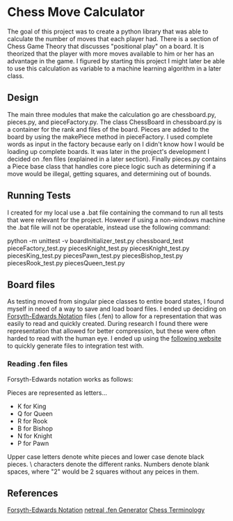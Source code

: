 # Chess Move Calculator
The goal of this project was to create a python library that was able to
calculate the number of moves that each player had. There is a section of
Chess Game Theory that discusses "positional play" on a board. It is theorized 
that the player with more moves available to him or her has an advantage in the
game. I figured by starting this project I might later be able to use this
calculation as variable to a machine learning algorithm in a later class. 

## Design
The main three modules that make the calculation go are chessboard.py, pieces.py,
and pieceFactory.py. The class ChessBoard in chessboard.py is a container for the 
rank and files of the board. Pieces are added to the board by using the makePiece
method in pieceFactory. I used complete words as input in the factory because early
on I didn't know how I would be loading up complete boards. It was later in the
project's development I decided on .fen files (explained in a later section).
Finally pieces.py contains a Piece base class that handles core piece logic such as
determining if a move would be illegal, getting squares, and determining out of bounds.

## Running Tests
I created for my local use a .bat file containing the command to run all tests
that were relevant for the project. However if using a non-windows machine the
.bat file will not be operatable, instead use the following command:

python -m unittest -v boardInitializer_test.py chessboard_test pieceFactory_test.py piecesKnight_test.py piecesKnight_test.py piecesKing_test.py piecesPawn_test.py piecesBishop_test.py piecesRook_test.py piecesQueen_test.py


## Board files
As testing moved from singular piece classes to entire board states, I found myself
in need of a way to save and load board files. I ended up deciding on 
[Forsyth-Edwards Notation](https://en.wikipedia.org/wiki/Forsyth%E2%80%93Edwards_Notation)
files (.fen) to allow for a representation that was easily to read and quickly created.
During research I found there were representation that allowed for better compression,
but these were often harded to read with the human eye. I ended up using the
[following website](http://www.netreal.de/Forsyth-Edwards-Notation/index.php?) to quickly
generate files to integration test with.

### Reading .fen files
Forsyth-Edwards notation works as follows: 

Pieces are represented as letters...
+ K for King
+ Q for Queen
+ R for Rook
+ B for Bishop
+ N for Knight
+ P for Pawn

Upper case letters denote white pieces and lower case denote black pieces. \\ characters
denote the different ranks. Numbers denote blank spaces, where "2" would be 2 squares without
any peices in them.

## References
[Forsyth-Edwards Notation](https://en.wikipedia.org/wiki/Forsyth%E2%80%93Edwards_Notation)
[netreal .fen Generator](http://www.netreal.de/Forsyth-Edwards-Notation/index.php?) 
[Chess Terminology](https://simple.wikipedia.org/wiki/List_of_chess_terms)
